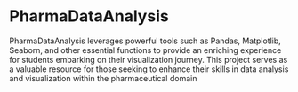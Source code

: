 # PharmaDataAnalysis
PharmaDataAnalysis leverages powerful tools such as Pandas, Matplotlib, Seaborn, and other essential functions to provide an enriching experience for students embarking on their visualization journey. This project serves as a valuable resource for those seeking to enhance their skills in data analysis and visualization within the pharmaceutical domain
